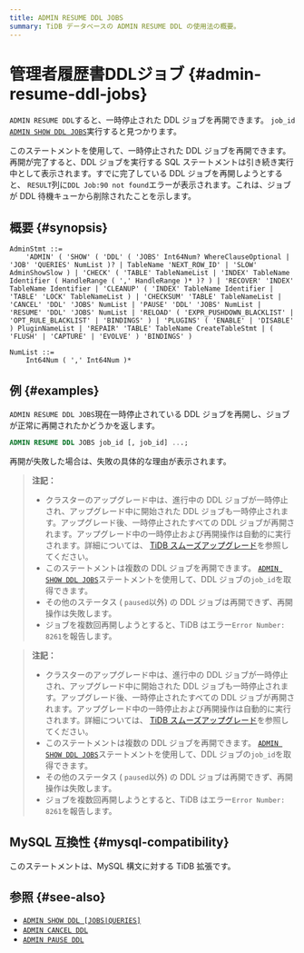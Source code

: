 ```yaml
---
title: ADMIN RESUME DDL JOBS
summary: TiDB データベースの ADMIN RESUME DDL の使用法の概要。
---
```


# 管理者履歴書DDLジョブ {#admin-resume-ddl-jobs}

`ADMIN RESUME DDL`すると、一時停止された DDL ジョブを再開できます。 `job_id` [`ADMIN SHOW DDL JOBS`](/sql-statements/sql-statement-admin-show-ddl.md)実行すると見つかります。

このステートメントを使用して、一時停止された DDL ジョブを再開できます。再開が完了すると、DDL ジョブを実行する SQL ステートメントは引き続き実行中として表示されます。すでに完了している DDL ジョブを再開しようとすると、 `RESULT`列に`DDL Job:90 not found`エラーが表示されます。これは、ジョブが DDL 待機キューから削除されたことを示します。

## 概要 {#synopsis}

```ebnf+diagram
AdminStmt ::=
    'ADMIN' ( 'SHOW' ( 'DDL' ( 'JOBS' Int64Num? WhereClauseOptional | 'JOB' 'QUERIES' NumList )? | TableName 'NEXT_ROW_ID' | 'SLOW' AdminShowSlow ) | 'CHECK' ( 'TABLE' TableNameList | 'INDEX' TableName Identifier ( HandleRange ( ',' HandleRange )* )? ) | 'RECOVER' 'INDEX' TableName Identifier | 'CLEANUP' ( 'INDEX' TableName Identifier | 'TABLE' 'LOCK' TableNameList ) | 'CHECKSUM' 'TABLE' TableNameList | 'CANCEL' 'DDL' 'JOBS' NumList | 'PAUSE' 'DDL' 'JOBS' NumList | 'RESUME' 'DDL' 'JOBS' NumList | 'RELOAD' ( 'EXPR_PUSHDOWN_BLACKLIST' | 'OPT_RULE_BLACKLIST' | 'BINDINGS' ) | 'PLUGINS' ( 'ENABLE' | 'DISABLE' ) PluginNameList | 'REPAIR' 'TABLE' TableName CreateTableStmt | ( 'FLUSH' | 'CAPTURE' | 'EVOLVE' ) 'BINDINGS' )

NumList ::=
    Int64Num ( ',' Int64Num )*
```

## 例 {#examples}

`ADMIN RESUME DDL JOBS`現在一時停止されている DDL ジョブを再開し、ジョブが正常に再開されたかどうかを返します。

```sql
ADMIN RESUME DDL JOBS job_id [, job_id] ...;
```

再開が失敗した場合は、失敗の具体的な理由が表示されます。

<CustomContent platform="tidb">

> **注記：**
>
> -   クラスターのアップグレード中は、進行中の DDL ジョブが一時停止され、アップグレード中に開始された DDL ジョブも一時停止されます。アップグレード後、一時停止されたすべての DDL ジョブが再開されます。アップグレード中の一時停止および再開操作は自動的に実行されます。詳細については、 [TiDB スムーズアップグレード](/smooth-upgrade-tidb.md)を参照してください。
> -   このステートメントは複数の DDL ジョブを再開できます。 [`ADMIN SHOW DDL JOBS`](/sql-statements/sql-statement-admin-show-ddl.md)ステートメントを使用して、DDL ジョブの`job_id`を取得できます。
> -   その他のステータス ( `paused`以外) の DDL ジョブは再開できず、再開操作は失敗します。
> -   ジョブを複数回再開しようとすると、TiDB はエラー`Error Number: 8261`を報告します。

</CustomContent>
<CustomContent platform="tidb-cloud">

> **注記：**
>
> -   クラスターのアップグレード中は、進行中の DDL ジョブが一時停止され、アップグレード中に開始された DDL ジョブも一時停止されます。アップグレード後、一時停止されたすべての DDL ジョブが再開されます。アップグレード中の一時停止および再開操作は自動的に実行されます。詳細については、 [TiDB スムーズアップグレード](https://docs.pingcap.com/tidb/stable/smooth-upgrade-tidb)を参照してください。
> -   このステートメントは複数の DDL ジョブを再開できます。 [`ADMIN SHOW DDL JOBS`](/sql-statements/sql-statement-admin-show-ddl.md)ステートメントを使用して、DDL ジョブの`job_id`を取得できます。
> -   その他のステータス ( `paused`以外) の DDL ジョブは再開できず、再開操作は失敗します。
> -   ジョブを複数回再開しようとすると、TiDB はエラー`Error Number: 8261`を報告します。

</CustomContent>

## MySQL 互換性 {#mysql-compatibility}

このステートメントは、MySQL 構文に対する TiDB 拡張です。

## 参照 {#see-also}

-   [`ADMIN SHOW DDL [JOBS|QUERIES]`](/sql-statements/sql-statement-admin-show-ddl.md)
-   [`ADMIN CANCEL DDL`](/sql-statements/sql-statement-admin-cancel-ddl.md)
-   [`ADMIN PAUSE DDL`](/sql-statements/sql-statement-admin-pause-ddl.md)
